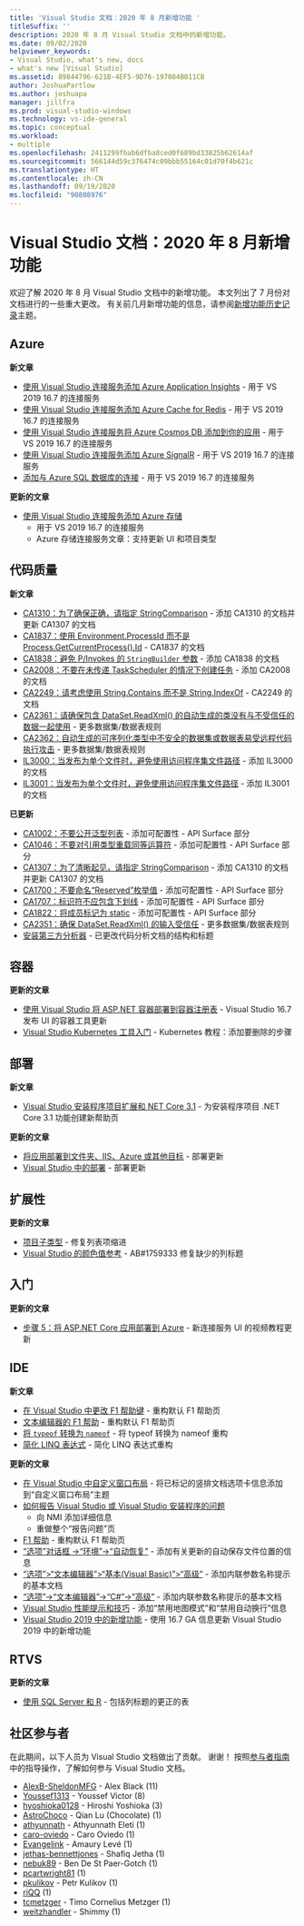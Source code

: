 ```yaml
---
title: 'Visual Studio 文档：2020 年 8 月新增功能 '
titleSuffix: ''
description: 2020 年 8 月 Visual Studio 文档中的新增功能。
ms.date: 09/02/2020
helpviewer_keywords:
- Visual Studio, what's new, docs
- what's new [Visual Studio]
ms.assetid: 89844796-621B-4EF5-9D76-197084B011CB
author: JoshuaPartlow
ms.author: joshuapa
manager: jillfra
ms.prod: visual-studio-windows
ms.technology: vs-ide-general
ms.topic: conceptual
ms.workload:
- multiple
ms.openlocfilehash: 2411299fbab6dfba8ced0f689bd33825b62614af
ms.sourcegitcommit: 566144d59c376474c09bbb55164c01d70f4b621c
ms.translationtype: HT
ms.contentlocale: zh-CN
ms.lasthandoff: 09/19/2020
ms.locfileid: "90808976"
---
```

# <a name="visual-studio-docs-whats-new-for-august-2020"></a>Visual Studio 文档：2020 年 8 月新增功能

欢迎了解 2020 年 8 月 Visual Studio 文档中的新增功能。 本文列出了 7 月份对文档进行的一些重大更改。 有关前几月新增功能的信息，请参阅[新增功能历史记录](whats-new-visual-studio-docs-history.md)主题。

## <a name="azure"></a>Azure

**新文章**

- [使用 Visual Studio 连接服务添加 Azure Application Insights](../azure/azure-app-insights-add-connected-service.md) - 用于 VS 2019 16.7 的连接服务
- [使用 Visual Studio 连接服务添加 Azure Cache for Redis](../azure/azure-cache-for-redis-add-connected-service.md) - 用于 VS 2019 16.7 的连接服务
- [使用 Visual Studio 连接服务将 Azure Cosmos DB 添加到你的应用](../azure/azure-cosmosdb-add-connected-service.md) - 用于 VS 2019 16.7 的连接服务
- [使用 Visual Studio 连接服务添加 Azure SignalR](../azure/azure-signalr-add-connected-service.md) - 用于 VS 2019 16.7 的连接服务
- [添加与 Azure SQL 数据库的连接](../azure/azure-sql-database-add-connected-service.md) - 用于 VS 2019 16.7 的连接服务

**更新的文章**

- [使用 Visual Studio 连接服务添加 Azure 存储](../azure/vs-azure-tools-connected-services-storage.md)
  - 用于 VS 2019 16.7 的连接服务
  - Azure 存储连接服务文章：支持更新 UI 和项目类型

## <a name="code-quality"></a>代码质量

**新文章**

- [CA1310：为了确保正确，请指定 StringComparison](../code-quality/ca1310.md) - 添加 CA1310 的文档并更新 CA1307 的文档
- [CA1837：使用 Environment.ProcessId 而不是 Process.GetCurrentProcess().Id](../code-quality/ca1837.md) - CA1837 的文档
- [CA1838：避免 P/Invokes 的 `StringBuilder` 参数](../code-quality/ca1838.md) - 添加 CA1838 的文档
- [CA2008：不要在未传递 TaskScheduler 的情况下创建任务](../code-quality/ca2008.md) - 添加 CA2008 的文档
- [CA2249：请考虑使用 String.Contains 而不是 String.IndexOf](../code-quality/ca2249.md) - CA2249 的文档
- [CA2361：请确保包含 DataSet.ReadXml() 的自动生成的类没有与不受信任的数据一起使用](../code-quality/ca2361.md) - 更多数据集/数据表规则
- [CA2362：自动生成的可序列化类型中不安全的数据集或数据表易受远程代码执行攻击](../code-quality/ca2362.md) - 更多数据集/数据表规则
- [IL3000：当发布为单个文件时，避免使用访问程序集文件路径](../code-quality/il3000.md) - 添加 IL3000 的文档
- [IL3001：当发布为单个文件时，避免使用访问程序集文件路径](../code-quality/il3001.md) - 添加 IL3001 的文档

**已更新**

- [CA1002：不要公开泛型列表](../code-quality/ca1002.md) - 添加可配置性 - API Surface 部分
- [CA1046：不要对引用类型重载同等运算符](../code-quality/ca1046.md) - 添加可配置性 - API Surface 部分
- [CA1307：为了清晰起见，请指定 StringComparison](../code-quality/ca1307.md) - 添加 CA1310 的文档并更新 CA1307 的文档
- [CA1700：不要命名“Reserved”枚举值](../code-quality/ca1700.md) - 添加可配置性 - API Surface 部分
- [CA1707：标识符不应包含下划线](../code-quality/ca1707.md) - 添加可配置性 - API Surface 部分
- [CA1822：将成员标记为 static](../code-quality/ca1822.md) - 添加可配置性 - API Surface 部分
- [CA2351：确保 DataSet.ReadXml() 的输入受信任](../code-quality/ca2351.md) - 更多数据集/数据表规则
- [安装第三方分析器](../code-quality/install-roslyn-analyzers.md) - 已更改代码分析文档的结构和标题

## <a name="containers"></a>容器

**更新的文章**

- [使用 Visual Studio 将 ASP.NET 容器部署到容器注册表](../containers/hosting-web-apps-in-docker.md) - Visual Studio 16.7 发布 UI 的容器工具更新
- [Visual Studio Kubernetes 工具入门](../containers/tutorial-kubernetes-tools.md) - Kubernetes 教程：添加要删除的步骤

## <a name="deployment"></a>部署

**新文章**

- [Visual Studio 安装程序项目扩展和 NET Core 3.1](../deployment/installer-projects-net-core.md) - 为安装程序项目 .NET Core 3.1 功能创建新帮助页

**更新的文章**

- [将应用部署到文件夹、IIS、Azure 或其他目标](../deployment/deploying-applications-services-and-components-resources.md) - 部署更新
- [Visual Studio 中的部署](../deployment/index.yml) - 部署更新

## <a name="extensibility"></a>扩展性

**更新的文章**
- [项目子类型](../extensibility/internals/project-subtypes.md) - 修复列表项缩进
- [Visual Studio 的颜色值参考](../extensibility/ux-guidelines/color-value-reference-for-visual-studio.md) - AB#1759333 修复缺少的列标题

## <a name="get-started"></a>入门

**更新的文章**

- [步骤 5：将 ASP.NET Core 应用部署到 Azure](../get-started/csharp/tutorial-aspnet-core-ef-step-05.md) - 新连接服务 UI 的视频教程更新

## <a name="ide"></a>IDE

**新文章**

- [在 Visual Studio 中更改 F1 帮助键](./not-in-toc/change-f1-help-key.md) - 重构默认 F1 帮助页
- [文本编辑器的 F1 帮助](./not-in-toc/default-f1-text-editor.md) - 重构默认 F1 帮助页
- [将 `typeof` 转换为 `nameof`](./reference/convert-typeof-to-nameof.md) - 将 typeof 转换为 nameof 重构
- [简化 LINQ 表达式](./reference/simplify-linq-expression.md) - 简化 LINQ 表达式重构

**更新的文章**

- [在 Visual Studio 中自定义窗口布局](./customizing-window-layouts-in-visual-studio.md) - 将已标记的竖排文档选项卡信息添加到“自定义窗口布局”主题
- [如何报告 Visual Studio 或 Visual Studio 安装程序的问题](./how-to-report-a-problem-with-visual-studio.md)
  - 向 NMI 添加详细信息
  - 重做整个“报告问题”页
- [F1 帮助](./not-in-toc/default.md) - 重构默认 F1 帮助页
- [“选项”对话框 ->“环境”->“自动恢复”](./reference/autorecover-environment-options-dialog-box.md) - 添加有关更新的自动保存文件位置的信息
- [“选项”>“文本编辑器”>“基本(Visual Basic)”>“高级”](./reference/options-text-editor-basic-visual-basic.md) - 添加内联参数名称提示的基本文档
- [“选项”->“文本编辑器”->“C#”->“高级”](./reference/options-text-editor-csharp-advanced.md) - 添加内联参数名称提示的基本文档
- [Visual Studio 性能提示和技巧](./visual-studio-performance-tips-and-tricks.md) - 添加“禁用地图模式”和“禁用自动换行”信息
- [Visual Studio 2019 中的新增功能](./whats-new-visual-studio-2019.md) - 使用 16.7 GA 信息更新 Visual Studio 2019 中的新增功能

## <a name="rtvs"></a>RTVS

**更新的文章**

- [使用 SQL Server 和 R](../rtvs/integrating-sql-server-with-r.md) - 包括列标题的更正的表

## <a name="community-contributors"></a>社区参与者

在此期间，以下人员为 Visual Studio 文档做出了贡献。 谢谢！ 按照[参与者指南](/contribute/)中的指导操作，了解如何参与 Visual Studio 文档。

- [AlexB-SheldonMFG](https://github.com/AlexB-SheldonMFG) - Alex Black (11)
- [Youssef1313](https://github.com/Youssef1313) - Youssef Victor (8)
- [hyoshioka0128](https://github.com/hyoshioka0128) - Hiroshi Yoshioka (3)
- [AstroChoco](https://github.com/AstroChoco) - Qian Lu (Chocolate) (1)
- [athyunnath](https://github.com/athyunnath) - Athyunnath Eleti (1)
- [caro-oviedo](https://github.com/caro-oviedo) - Caro Oviedo  (1)
- [Evangelink](https://github.com/Evangelink) - Amaury Levé (1)
- [jethas-bennettjones](https://github.com/jethas-bennettjones) - Shafiq Jetha (1)
- [nebuk89](https://github.com/nebuk89) - Ben De St Paer-Gotch (1)
- [pcartwright81](https://github.com/pcartwright81) (1)
- [pkulikov](https://github.com/pkulikov) - Petr Kulikov (1)
- [riQQ](https://github.com/riQQ) (1)
- [tcmetzger](https://github.com/tcmetzger) - Timo Cornelius Metzger (1)
- [weitzhandler](https://github.com/weitzhandler) - Shimmy (1)